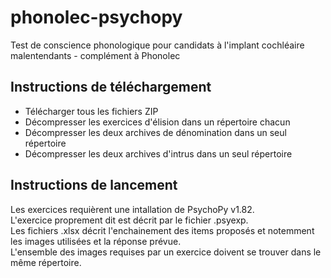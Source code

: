 # phonolec-psychopy
Test de conscience phonologique pour candidats à l'implant cochléaire malentendants - complément à Phonolec

## Instructions de téléchargement  
- Télécharger tous les fichiers ZIP  
- Décompresser les exercices d'élision dans un répertoire chacun  
- Décompresser les deux archives de dénomination dans un seul répertoire  
- Décompresser les deux archives d'intrus dans un seul répertoire

## Instructions de lancement
Les exercices requièrent une intallation de PsychoPy v1.82.  
L'exercice proprement dit est décrit par le fichier .psyexp.   
Les fichiers .xlsx décrit l'enchainement des items proposés et notemment les images utilisées et la réponse prévue.  
L'ensemble des images requises par un exercice doivent se trouver dans le même répertoire.  


